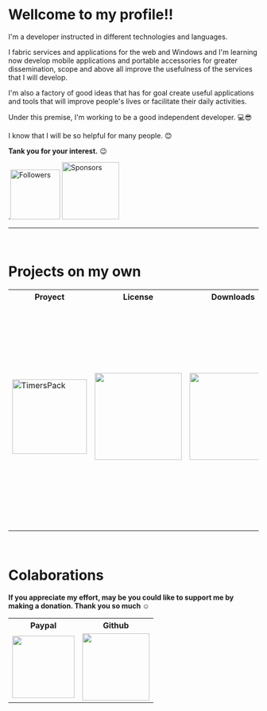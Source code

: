 # Wellcome to my profile!!

I'm a developer instructed in different technologies and languages. 

I fabric services and applications for the web and Windows and I'm learning now develop mobile applications and portable accessories for greater dissemination, scope and above all improve the usefulness of the services that I will develop.

I'm also a factory of good ideas that has for goal create useful applications and tools that will improve people's lives or facilitate their daily activities.

Under this premise, I'm working to be a good independent developer. 💻😎

I know that I will be so helpful for many people. 😊

**Tank you for your interest.** 😉 

.<a href="https://github.com/Astorcamon?tab=followers"><img src="https://img.shields.io/github/followers/Astorcamon?label=Follow&style=social" alt="Followers" width=100/></a>
<a href="https://github.com/sponsors/Astorcamon"><img src="https://img.shields.io/github/sponsors/Astorcamon?label=Sponsors&style=social" alt="Sponsors" width=115/></a>

------------------------------------

<br/>

# Projects on my own

<Table>
    <th>Proyect</th>
    <th>License</th>
    <th>Downloads</th>
    <th>Stats</th>
  <tr>
    <td><a href="https://github.com/Astorcamon/TimersPack"><img src="https://img.shields.io/badge/TimersPack-private-blue?color=red&labelColor=blue" alt="TimersPack" width=150/></a></td>
    <td><a href="https://github.com/Astorcamon/TimersPack/blob/main/LICENSE"><img src="https://img.shields.io/github/license/Astorcamon/TimersPack" width=175/></a></td>
    <td><a href="https://github.com/Astorcamon/TimersPack"><img src="https://img.shields.io/github/downloads/Astorcamon/Astorcamon/total" width=175/></a></td> 
    <td>
        <a href="https://github.com/Astorcamon?tab=repositories"><img src="https://img.shields.io/github/stars/Astorcamon/TimersPack?style=social" alt="Stars" width=150/></a>
        <br/>
        <a href="https://github.com/Astorcamon/TimersPack/network/members"><img src="https://img.shields.io/github/forks/Astorcamon/TimersPack?style=social" alt="Forks" width=150/></a>
        <br/>
        <a href="https://github.com/Astorcamon/TimersPack/watchers"><img src="https://img.shields.io/github/watchers/Astorcamon/TimersPack?label=Watch&style=social" alt="Watchers" width=150/></a>
   </td>    
  </tr>
</table>

<br/>

# Colaborations
**If you appreciate my effort, may be you could like to support me by making a donation. Thank you so much ☺**

<Table>
   <th>Paypal</th>
   <th>Github</th>
  <tr>
    <td><a href="https://www.paypal.com/donate?hosted_button_id=P2C76DEXQEEFQ"><img src="https://img.shields.io/badge/Donate-blue?style=flat&logo=paypal" width="125"/></a></td>
    <td><a href="https://github.com/sponsors/Astorcamon"><img src="https://img.shields.io/badge/Sponsor-404040?style=flat&logo=GitHub-Sponsors" width="135"/></a></td>    
  </tr>
</table>




